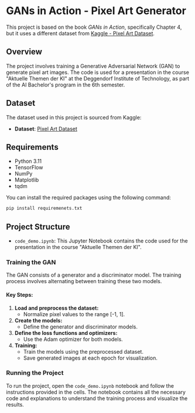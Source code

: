 # GANs in Action - Pixel Art Generator

This project is based on the book *GANs in Action*, specifically Chapter 4, but it uses a different dataset from [Kaggle - Pixel Art Dataset](https://www.kaggle.com/datasets/ebrahimelgazar/pixel-art).

## Overview

The project involves training a Generative Adversarial Network (GAN) to generate pixel art images. The code is used for a presentation in the course "Aktuelle Themen der KI" at the Deggendorf Institute of Technology, as part of the AI Bachelor's program in the 6th semester.

## Dataset

The dataset used in this project is sourced from Kaggle:
- **Dataset**: [Pixel Art Dataset](https://www.kaggle.com/datasets/ebrahimelgazar/pixel-art)

## Requirements

- Python 3.11
- TensorFlow
- NumPy
- Matplotlib
- tqdm

You can install the required packages using the following command:

```bash
pip install requiremenets.txt
```

## Project Structure
- `code_demo.ipynb`: This Jupyter Notebook contains the code used for the presentation in the course "Aktuelle Themen der KI".
### Training the GAN
The GAN consists of a generator and a discriminator model. The training process involves alternating between training these two models.

#### Key Steps:
1. **Load and preprocess the dataset:**  
    - Normalize pixel values to the range [-1, 1].
2. **Create the models:**  
    - Define the generator and discriminator models.
3. **Define the loss functions and optimizers:**
    - Use the Adam optimizer for both models.
4. **Training:**
    - Train the models using the preprocessed dataset.
    - Save generated images at each epoch for visualization.


### Running the Project
To run the project, open the `code_demo.ipynb` notebook and follow the instructions provided in the cells. The notebook contains all the necessary code and explanations to understand the training process and visualize the results.